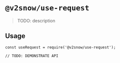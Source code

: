 # `@v2snow/use-request`

> TODO: description

## Usage

```
const useRequest = require('@v2snow/use-request');

// TODO: DEMONSTRATE API
```
